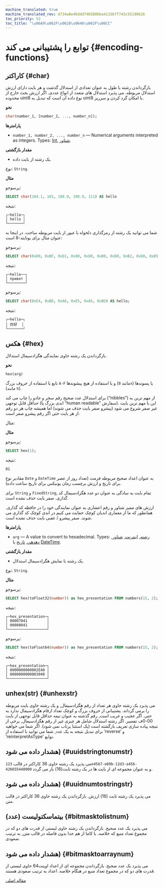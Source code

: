 ```yaml
---
machine_translated: true
machine_translated_rev: d734a8e46ddd7465886ba4133bff743c55190626
toc_priority: 52
toc_title: "\u06A9\u062F\u0628\u0646\u062F\u06CC"
---
```


# توابع را پشتیبانی می کند {#encoding-functions}

## کاراکتر {#char}

بازگرداندن رشته با طول به عنوان تعدادی از استدلال گذشت و هر بایت دارای ارزش استدلال مربوطه. می پذیرد استدلال های متعدد از انواع عددی. اگر ارزش بحث خارج از محدوده uint8 نوع داده آن است که تبدیل به uint8 با امکان گرد کردن و سرریز.

**نحو**

``` sql
char(number_1, [number_2, ..., number_n]);
```

**پارامترها**

-   `number_1, number_2, ..., number_n` — Numerical arguments interpreted as integers. Types: [Int](../../sql_reference/data_types/int_uint.md), [شناور](../../sql_reference/data_types/float.md).

**مقدار بازگشتی**

-   یک رشته از بایت داده.

نوع: `String`.

**مثال**

پرسوجو:

``` sql
SELECT char(104.1, 101, 108.9, 108.9, 111) AS hello
```

نتیجه:

``` text
┌─hello─┐
│ hello │
└───────┘
```

شما می توانید یک رشته از رمزگذاری دلخواه با عبور از بایت مربوطه ساخت. در اینجا به عنوان مثال برای یونایتد-8 است:

پرسوجو:

``` sql
SELECT char(0xD0, 0xBF, 0xD1, 0x80, 0xD0, 0xB8, 0xD0, 0xB2, 0xD0, 0xB5, 0xD1, 0x82) AS hello;
```

نتیجه:

``` text
┌─hello──┐
│ привет │
└────────┘
```

پرسوجو:

``` sql
SELECT char(0xE4, 0xBD, 0xA0, 0xE5, 0xA5, 0xBD) AS hello;
```

نتیجه:

``` text
┌─hello─┐
│ 你好  │
└───────┘
```

## هکس {#hex}

بازگرداندن یک رشته حاوی نمایندگی هگزادسیمال استدلال.

**نحو**

``` sql
hex(arg)
```

تابع با استفاده از حروف بزرگ `A-F` و با استفاده از هیچ پیشوندها (مانند `0x`) یا پسوندها (مانند `h`).

برای استدلال عدد صحیح رقم سحر و جادو را چاپ می کند (“nibbles”) از مهم ترین به حداقل قابل توجهی (اندی بزرگ یا “human readable” سفارش). این با مهم ترین بایت غیر صفر شروع می شود (پیشرو صفر بایت حذف می شوند) اما همیشه چاپ هر دو رقم از هر بایت حتی اگر رقم پیشرو صفر است.

مثال:

**مثال**

پرسوجو:

``` sql
SELECT hex(1);
```

نتیجه:

``` text
01
```

مقادیر نوع `Date` و `DateTime` به عنوان اعداد صحیح مربوطه فرمت (تعداد روز از عصر برای تاریخ و ارزش برچسب زمان یونیکس برای تاریخ ساعت داده).

برای `String` و `FixedString`, تمام بایت به سادگی به عنوان دو عدد هگزادسیمال کد گذاری. صفر بایت حذف نشده است.

ارزش های ممیز شناور و رقم اعشاری به عنوان نمایندگی خود را در حافظه کد گذاری. همانطور که ما از معماری اندیان کوچک حمایت می کنیم در اندی کوچک کد گذاری می شوند. صفر پیشرو / عقبی بایت حذف نشده است.

**پارامترها**

-   `arg` — A value to convert to hexadecimal. Types: [رشته](../../sql_reference/data_types/string.md), [اینترنت](../../sql_reference/data_types/int_uint.md), [شناور](../../sql_reference/data_types/float.md), [دهدهی](../../sql_reference/data_types/decimal.md), [تاریخ](../../sql_reference/data_types/date.md) یا [DateTime](../../sql_reference/data_types/datetime.md).

**مقدار بازگشتی**

-   یک رشته با نمایش هگزادسیمال استدلال.

نوع: `String`.

**مثال**

پرسوجو:

``` sql
SELECT hex(toFloat32(number)) as hex_presentation FROM numbers(15, 2);
```

نتیجه:

``` text
┌─hex_presentation─┐
│ 00007041         │
│ 00008041         │
└──────────────────┘
```

پرسوجو:

``` sql
SELECT hex(toFloat64(number)) as hex_presentation FROM numbers(15, 2);
```

نتیجه:

``` text
┌─hex_presentation─┐
│ 0000000000002E40 │
│ 0000000000003040 │
└──────────────────┘
```

## unhex(str) {#unhexstr}

می پذیرد یک رشته حاوی هر تعداد از رقم هگزادسیمال, و یک رشته حاوی بایت مربوطه را برمی گرداند. پشتیبانی از حروف بزرگ و کوچک تعداد ارقام هگزادسیمال ندارد به حتی. اگر عجیب و غریب است, رقم گذشته به عنوان نیمه حداقل قابل توجهی از بایت 00-0ف تفسیر. اگر رشته استدلال شامل هر چیزی غیر از رقم هگزادسیمال, برخی از نتیجه پیاده سازی تعریف بازگشته است (یک استثنا پرتاب نمی شود).
اگر شما می خواهید برای تبدیل نتیجه به یک عدد, شما می توانید با استفاده از ‘reverse’ و ‘reinterpretAsType’ توابع.

## هشدار داده می شود) {#uuidstringtonumstr}

می پذیرد یک رشته حاوی 36 کاراکتر در قالب `123e4567-e89b-12d3-a456-426655440000` و به عنوان مجموعه ای از بایت ها در یک رشته ثابت(16) باز می گردد.

## هشدار داده می شود) {#uuidnumtostringstr}

می پذیرد یک رشته ثابت (16) ارزش. بازگرداندن یک رشته حاوی 36 کاراکتر در قالب متن.

## بیتماسکتولیست (عدد) {#bitmasktolistnum}

می پذیرد یک عدد صحیح. بازگرداندن یک رشته حاوی لیستی از قدرت های دو که در مجموع تعداد منبع که خلاصه. با کاما از هم جدا بدون فاصله در قالب متن, به ترتیب صعودی.

## هشدار داده می شود) {#bitmasktoarraynum}

می پذیرد یک عدد صحیح. بازگرداندن مجموعه ای از اعداد اوینت64 حاوی لیستی از قدرت های دو که در مجموع تعداد منبع در هنگام خلاصه. اعداد به ترتیب صعودی هستند.

[مقاله اصلی](https://clickhouse.tech/docs/en/query_language/functions/encoding_functions/) <!--hide-->
